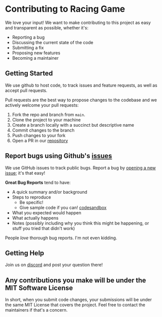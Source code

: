 # Contributing to Racing Game

We love your input! We want to make contributing to this project as easy and transparent as possible, whether it's:

- Reporting a bug
- Discussing the current state of the code
- Submitting a fix
- Proposing new features
- Becoming a maintainer

## Getting Started

We use github to host code, to track issues and feature requests, as well as accept pull requests.

Pull requests are the best way to propose changes to the codebase and we actively welcome your pull requests:

1. Fork the repo and branch from `main`.
2. Clone the project to your machine
3. Create a branch locally with a succinct but descriptive name
4. Commit changes to the branch
5. Push changes to your fork
6. Open a PR in our [repository](https://github.com/pmndrs/racing-game/pulls)

## Report bugs using Github's [issues](https://github.com/pmndrs/racing-game/issues)

We use GitHub issues to track public bugs. Report a bug by [opening a new issue](https://github.com/pmndrs/racing-game/issues/new/choose); it's that easy!

**Great Bug Reports** tend to have:

- A quick summary and/or background
- Steps to reproduce
  - Be specific!
  - Give sample code if you can! [codesandbox](https://codesandbox.io/)
- What you expected would happen
- What actually happens
- Notes (possibly including why you think this might be happening, or stuff you tried that didn't work)

People _love_ thorough bug reports. I'm not even kidding.

## Getting Help

Join us on [discord](https://discord.gg/8PSnQYUZGA) and post your question there!

## Any contributions you make will be under the MIT Software License

In short, when you submit code changes, your submissions will be under the same MIT License that covers the project. Feel free to contact the maintainers if that's a concern.
